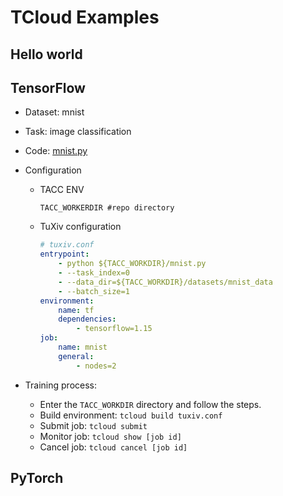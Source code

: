 # TCloud Examples

## Hello world

## TensorFlow

+ Dataset: mnist

+ Task: image classification

+ Code: [mnist.py](https://github.com/xcwanAndy/tcloud-sdk/blob/master/examples/TuXiv_example/mnist.py)

+ Configuration

  + TACC ENV

    ~~~shell
    TACC_WORKERDIR #repo directory
    ~~~

  + TuXiv configuration

    ~~~yaml
    # tuxiv.conf
    entrypoint:
        - python ${TACC_WORKDIR}/mnist.py 
        - --task_index=0
        - --data_dir=${TACC_WORKDIR}/datasets/mnist_data
        - --batch_size=1
    environment:
        name: tf 
        dependencies:
            - tensorflow=1.15
    job:
        name: mnist
        general:
            - nodes=2
    ~~~

+ Training process:

  + Enter the `TACC_WORKDIR` directory and follow the steps.
  + Build environment: `tcloud build tuxiv.conf`
  + Submit job: `tcloud submit`
  + Monitor job: `tcloud show [job id]`
  + Cancel job: `tcloud cancel [job id]`

## PyTorch